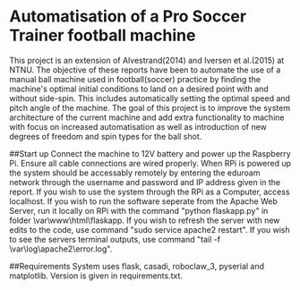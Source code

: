 # Automatisation of a Pro Soccer Trainer football machine
This project is an extension of Alvestrand(2014) and Iversen et al.(2015) at NTNU. The objective of these reports have been to automate the use of a manual ball machine used in football(soccer) practice by finding the machine's optimal initial conditions to land on a desired point with and without side-spin. This includes automatically setting the optimal speed and pitch angle of the machine. The goal of this project is to improve the system architecture of the current machine and add extra functionality to machine with focus on increased automatisation as well as introduction of new degrees of freedom and spin types for the ball shot.

##Start up
Connect the machine to 12V battery and power up the Raspberry Pi. Ensure all cable connections are wired properly. When RPi is powered up the system should be accessably remotely by entering the eduroam network through the username and password and IP address given in the report. If you wish to use the system through the RPi as a Computer, access localhost. If you wish to run the software seperate from the Apache Web Server, run it locally on RPi with the command "python flaskapp.py" in folder \var\www\html\flaskapp. If you wish to refresh the server with new edits to the code, use command "sudo service apache2 restart". If you wish to see the servers terminal outputs, use command "tail -f \var\log\apache2\error.log". 

##Requirements
System uses flask, casadi, roboclaw_3, pyserial and matplotlib. Version is given in requirements.txt.